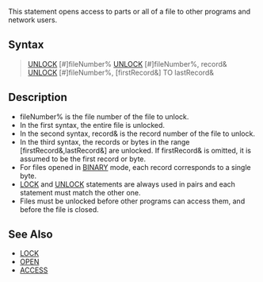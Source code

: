 This statement opens access to parts or all of a file to other programs and network users.

## Syntax

>  [UNLOCK](UNLOCK) [#]fileNumber%
>  [UNLOCK](UNLOCK) [#]fileNumber%, record&
>  [UNLOCK](UNLOCK) [#]fileNumber%, [firstRecord&] TO lastRecord&

## Description

* fileNumber% is the file number of the file to unlock.
* In the first syntax, the entire file is unlocked.
* In the second syntax, record& is the record number of the file to unlock.
* In the third syntax, the records or bytes in the range [firstRecord&,lastRecord&] are unlocked. If firstRecord& is omitted, it is assumed to be the first record or byte.
* For files opened in [BINARY](BINARY) mode, each record corresponds to a single byte.
* [LOCK](LOCK) and [UNLOCK](UNLOCK) statements are always used in pairs and each statement must match the other one.
* Files must be unlocked before other programs can access them, and before the file is closed.

## See Also

* [LOCK](LOCK)
* [OPEN](OPEN)
* [ACCESS](ACCESS)
